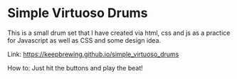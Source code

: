 # Simple Virtuoso Drums

This is a small drum set that I have created via html, css and js as a practice for Javascript as well as CSS and some design idea.

Link: https://keepbrewing.github.io/simple_virtuoso_drums

How to: Just hit the buttons and play the beat!
